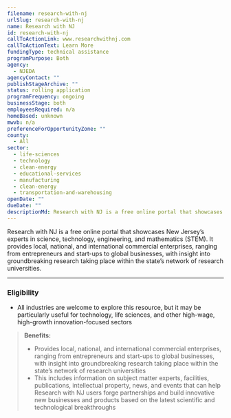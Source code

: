 ```yaml
---
filename: research-with-nj
urlSlug: research-with-nj
name: Research with NJ
id: research-with-nj
callToActionLink: www.researchwithnj.com
callToActionText: Learn More
fundingType: technical assistance
programPurpose: Both
agency:
  - NJEDA
agencyContact: ""
publishStageArchive: ""
status: rolling application
programFrequency: ongoing
businessStage: both
employeesRequired: n/a
homeBased: unknown
mwvb: n/a
preferenceForOpportunityZone: ""
county:
  - All
sector:
  - life-sciences
  - technology
  - clean-energy
  - educational-services
  - manufacturing
  - clean-energy
  - transportation-and-warehousing
openDate: ""
dueDate: ""
descriptionMd: Research with NJ is a free online portal that showcases New Jersey’s experts in science, technology, engineering, and mathematics (STEM). It provides local, national, and international commercial enterprises, ranging from entrepreneurs and start-ups to global businesses, with insight into groundbreaking research taking place within the state’s network of research universities.
---
```


Research with NJ is a free online portal that showcases New Jersey’s experts in science, technology, engineering, and mathematics (STEM). It provides local, national, and international commercial enterprises, ranging from entrepreneurs and start-ups to global businesses, with insight into groundbreaking research taking place within the state’s network of research universities.

---

### Eligibility

- All industries are welcome to explore this resource, but it may be particularly useful for technology, life sciences, and other high-wage, high-growth innovation-focused sectors

> **Benefits:**
>
> - Provides local, national, and international commercial enterprises, ranging from entrepreneurs and start-ups to global businesses, with insight into groundbreaking research taking place within the state’s network of research universities
> - This includes information on subject matter experts, facilities, publications, intellectual property, news, and events that can help Research with NJ users forge partnerships and build innovative new businesses and products based on the latest scientific and technological breakthroughs
